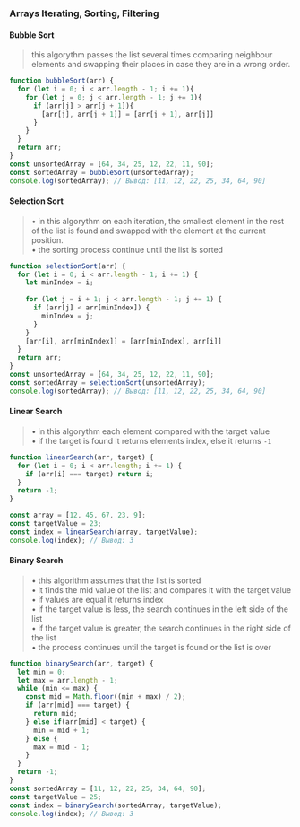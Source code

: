 ### Arrays Iterating, Sorting, Filtering
#### Bubble Sort
> this algorythm passes the list several times comparing neighbour elements and swapping their places in case they are in a wrong order.
```javascript
function bubbleSort(arr) {
  for (let i = 0; i < arr.length - 1; i += 1){
    for (let j = 0; j < arr.length - 1; j += 1){
      if (arr[j] > arr[j + 1]){
        [arr[j], arr[j + 1]] = [arr[j + 1], arr[j]]
      }
    }
  }
  return arr;
}
const unsortedArray = [64, 34, 25, 12, 22, 11, 90];
const sortedArray = bubbleSort(unsortedArray);
console.log(sortedArray); // Вывод: [11, 12, 22, 25, 34, 64, 90]
```  
#### Selection Sort
> • in this algorythm on each iteration, the smallest element in the rest of the list is found and swapped with the element at the current position.  
> • the sorting process continue until the list is sorted  
```javascript
function selectionSort(arr) {
  for (let i = 0; i < arr.length - 1; i += 1) {
    let minIndex = i;
    
    for (let j = i + 1; j < arr.length - 1; j += 1) {
      if (arr[j] < arr[minIndex]) {
        minIndex = j;
      }
    }
    [arr[i], arr[minIndex]] = [arr[minIndex], arr[i]]
  }
  return arr;
}
const unsortedArray = [64, 34, 25, 12, 22, 11, 90];
const sortedArray = selectionSort(unsortedArray);
console.log(sortedArray); // Вывод: [11, 12, 22, 25, 34, 64, 90]
```  
#### Linear Search
> • in this algorythm each element compared with the target value  
> • if the target is found it returns elements index, else it returns `-1`  
```javascript
function linearSearch(arr, target) {
  for (let i = 0; i < arr.length; i += 1) {
    if (arr[i] === target) return i;
  }
  return -1;
}

const array = [12, 45, 67, 23, 9];
const targetValue = 23;
const index = linearSearch(array, targetValue);
console.log(index); // Вывод: 3
```
#### Binary Search
> • this algorithm assumes that the list is sorted  
> • it finds the mid value of the list and compares it with the target value  
> • if values are equal it returns index  
> • if the target value is less, the search continues in the left side of the list  
> • if the target value is greater, the search continues in the right side of the list  
> • the process continues until the target is found or the list is over  

```javascript
function binarySearch(arr, target) {
  let min = 0;
  let max = arr.length - 1;
  while (min <= max) {
    const mid = Math.floor((min + max) / 2);
    if (arr[mid] === target) {
      return mid;
    } else if(arr[mid] < target) {
      min = mid + 1;
    } else {
      max = mid - 1;
    }
  }
  return -1;
}
const sortedArray = [11, 12, 22, 25, 34, 64, 90];
const targetValue = 25;
const index = binarySearch(sortedArray, targetValue);
console.log(index); // Вывод: 3
```